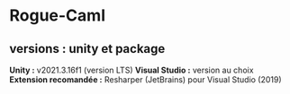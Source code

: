 # Rogue-Caml

## versions : unity et package
**Unity :** v2021.3.16f1 (version LTS)
**Visual Studio :** version au choix
**Extension recomandée :** Resharper (JetBrains) pour Visual Studio (2019)
